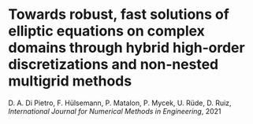 # Towards robust, fast solutions of elliptic equations on complex domains through hybrid high‐order discretizations and non‐nested multigrid methods

D. A. Di Pietro, F. Hülsemann, P. Matalon, P. Mycek, U. Rüde, D. Ruiz, *International Journal for Numerical Methods in Engineering*, 2021

